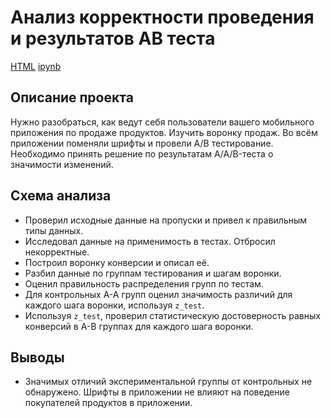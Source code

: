 # Анализ корректности проведения и результатов АВ теста

[HTML](https://github.com/markegoldberg/yandex-studies-projects/blob/main/AB%20Testing%20Result%20Analysis/pr10_html.html)     [ipynb](https://github.com/markegoldberg/yandex-studies-projects/blob/main/AB%20Testing%20Result%20Analysis/pr10_ab_test.ipynb)

## Описание проекта

Нужно разобраться, как ведут себя пользователи вашего мобильного приложения по продаже продуктов. Изучить воронку продаж.
Во всём приложении поменяли шрифты и провели А/В тестирование. Необходимо принять решение по результатам A/A/B-теста о значимости изменений.

## Схема анализа

- Проверил исходные данные на пропуски и привел к правильным типы данных.
- Исследовал данные на применимость в тестах. Отбросил некорректные.
- Построил воронку конверсии и описал её.
- Разбил данные по группам тестирования и шагам воронки.
- Оценил правильность распределения групп по тестам.
- Для контрольных А-А групп оценил значимость различий для каждого шага воронки, используя `z_test`.
- Используя `z_test`, проверил статистическую достоверность равных конверсий в A-B группах для каждого шага воронки.

## Выводы

- Значимых отличий экспериментальной группы от контрольных не обнаружено. Шрифты в приложении не влияют на поведение покупателей продуктов в приложении.


